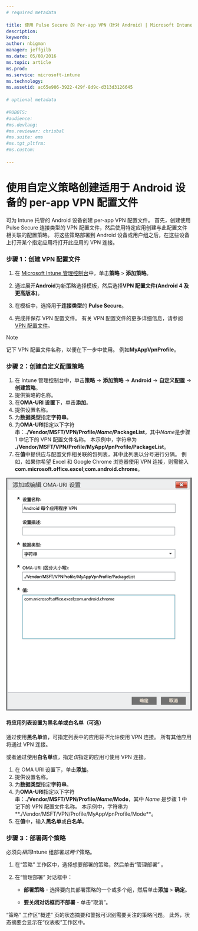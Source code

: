 ```yaml
---
# required metadata

title: 使用 Pulse Secure 的 Per-app VPN（针对 Android）| Microsoft Intune
description:
keywords:
author: nbigman
manager: jeffgilb
ms.date: 05/08/2016
ms.topic: article
ms.prod:
ms.service: microsoft-intune
ms.technology:
ms.assetid: ac65e906-3922-429f-8d9c-d313d3126645

# optional metadata

#ROBOTS:
#audience:
#ms.devlang:
#ms.reviewer: chrisbal
#ms.suite: ems
#ms.tgt_pltfrm:
#ms.custom:

---
```


# 使用自定义策略创建适用于 Android 设备的 per-app VPN 配置文件

可为 Intune 托管的 Android 设备创建 per-app VPN 配置文件。 首先，创建使用 Pulse Secure 连接类型的 VPN 配置文件，然后使用特定应用创建与此配置文件相关联的配置策略。 将这些策略部署到 Android 设备或用户组之后，在这些设备上打开某个指定应用将打开此应用的 VPN 连接。 

### 步骤 1：创建 VPN 配置文件

1. 在 [Microsoft Intune 管理控制台](https://manage.microsoft.com)中，单击**策略**  >  **添加策略**。
2. 通过展开**Android**为新策略选择模板，然后选择**VPN 配置文件(Android 4 及更高版本)**。

3. 在模板中，选择用于**连接类型**的 **Pulse Secure**。
4. 完成并保存 VPN 配置文件。 有关 VPN 配置文件的更多详细信息，请参阅 [VPN 配置文件](Help%20users%20connect%20to%20their%20work%20using%20VPN%20profiles%20with%20Microsoft%20Intune.md)。

> [!NOTE]
记下 VPN 配置文件名称，以便在下一步中使用。 例如**MyAppVpnProfile**。
   
### 步骤 2：创建自定义配置策略
    
   1. 在 Intune 管理控制台中，单击**策略**  ->  **添加策略**  ->  **Android**  ->  **自定义配置**  -> **创建策略**。
   2. 提供策略的名称。
   3. 在**OMA-URI 设置**下，单击**添加**。
   4. 提供设置名称。
   5. 为**数据类型**指定**字符串**。
   6. 为**OMA-URI**指定以下字符串：**./Vendor/MSFT/VPN/Profile/*Name*/PackageList**，其中*Name*是步骤 1 中记下的 VPN 配置文件名称。 本示例中，字符串为 **./Vendor/MSFT/VPN/Profile/MyAppVpnProfile/PackageList**。
   7.   在**值**中提供应与配置文件相关联的包列表，其中此列表以分号进行分隔。  例如，如果你希望 Excel 和 Google Chrome 浏览器使用 VPN 连接，则需输入**com.microsoft.office.excel;com.android.chrome**。
  

   ![Android per-app VPN 自定义策略示例](..\media\android_per_app_vpn_oma_uri.png) 
#### 将应用列表设置为黑名单或白名单（可选）
通过使用**黑名单**值，可指定列表中的应用将*不*允许使用 VPN 连接。  所有其他应用将通过 VPN 连接。

或者通过使用**白名单**值，指定*仅*指定的应用可使用 VPN 连接。
 

1.  在 OMA URI 设置下，单击**添加**。
2.  提供设置名称。
3.  为**数据类型**指定**字符串**。
4.  为**OMA-URI**指定以下字符串：**./Vendor/MSFT/VPN/Profile/*Name*/Mode**，其中 *Name* 是步骤 1 中记下的 VPN 配置文件名称。 本示例中，字符串为**./Vendor/MSFT/VPN/Profile/MyAppVpnProfile/Mode**。
5.  在**值**中，输入**黑名单**或**白名单**。 


   
### 步骤 3：部署两个策略

必须向*相同*Intune 组部署*这两个*策略。

   1.  在“策略”  工作区中，选择想要部署的策略，然后单击“管理部署” 。

2.  在“管理部署”  对话框中：

    -   **部署策略** - 选择要向其部署策略的一个或多个组，然后单击**添加** &gt; **确定**。

    -   **要关闭对话框而不部署** - 单击“取消”。

“策略”  工作区“概述”  页的状态摘要和警报可识别需要关注的策略问题。 此外，状态摘要会显示在“仪表板”工作区中。



<!--HONumber=Jun16_HO1-->


